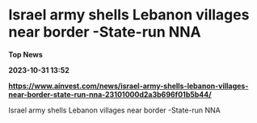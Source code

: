 # Israel army shells Lebanon villages near border -State-run NNA
**Top News**

**2023-10-31 13:52**

**https://www.ainvest.com/news/israel-army-shells-lebanon-villages-near-border-state-run-nna-23101000d2a3b696f01b5b44/**

Israel army shells Lebanon villages near border -State-run NNA